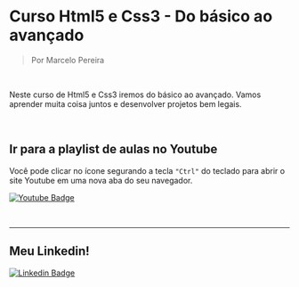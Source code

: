 # Curso Html5 e Css3 - Do básico ao avançado
> Por Marcelo Pereira

<br>

Neste curso de Html5 e Css3 iremos do básico ao avançado. Vamos aprender muita coisa juntos e desenvolver projetos bem legais.

<br>

## Ir para a playlist de aulas no Youtube
Você pode clicar no ícone segurando a tecla ``"Ctrl"`` do teclado para abrir o site Youtube em uma nova aba do seu navegador.

[![Youtube Badge](https://img.shields.io/badge/-Youtube-FF0000?style=flat-square&labelColor=FF0000&logo=youtube&logoColor=white&link=https://www.youtube.com/watch?v=BVcAuv6AHfY&list=PLkJ_av-2S2p97ejPxUYHbaLfX-XMfZ1F3)](https://www.youtube.com/watch?v=BVcAuv6AHfY&list=PLkJ_av-2S2p97ejPxUYHbaLfX-XMfZ1F3)

<br><hr>

## Meu Linkedin!
[![Linkedin Badge](https://img.shields.io/badge/-LinkedIn-blue?style=flat-square&logo=Linkedin&logoColor=white&link=https://www.linkedin.com/in/marcelopoars)](https://www.linkedin.com/in/marcelopoars)